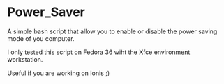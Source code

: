 # Power_Saver
A simple bash script that allow you to enable or disable the power saving mode of you computer.

I only tested this script on Fedora 36 wiht the Xfce environment  workstation.

Useful if you are working on Ionis ;)
